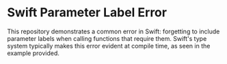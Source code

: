 # Swift Parameter Label Error

This repository demonstrates a common error in Swift: forgetting to include parameter labels when calling functions that require them.  Swift's type system typically makes this error evident at compile time, as seen in the example provided.